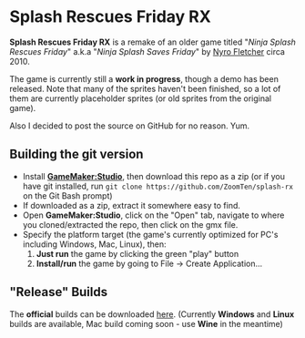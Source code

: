# Splash Rescues Friday RX
**Splash Rescues Friday RX** is a remake of an older game titled "*Ninja Splash Rescues Friday*"
a.k.a "*Ninja Splash Saves Friday*" by [Nyro Fletcher](http://tj-otter.deviantart.com) circa 2010.

The game is currently still a **work in progress**, though a demo has been released. Note that
many of the sprites haven't been finished, so a lot of them are currently placeholder sprites (or old sprites from the original game).

Also I decided to post the source on GitHub for no reason. Yum.

## Building the git version
* Install [**GameMaker:Studio**](http://www.yoyogames.com/gamemaker), then download this repo as a zip
(or if you have git installed, run `git clone https://github.com/ZoomTen/splash-rx` on the Git Bash prompt)
* If downloaded as a zip, extract it somewhere easy to find.
* Open **GameMaker:Studio**, click on the "Open" tab, navigate to where you cloned/extracted the repo, then click on the gmx file.
* Specify the platform target (the game's currently optimized for PC's including Windows, Mac, Linux), then:
   1. **Just run** the game by clicking the green "play" button
   2. **Install/run** the game by going to File -> Create Application...

## "Release" Builds
The **official** builds can be downloaded [here](http://gamejolt.com/games/splash-rescues-friday-rx/163445). (Currently **Windows** and **Linux** builds are available, Mac build coming soon - use **Wine** in the meantime)
